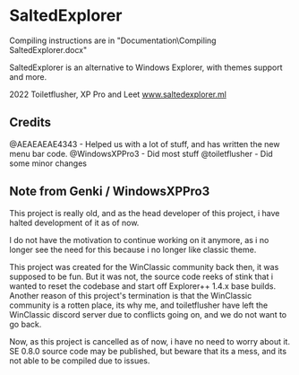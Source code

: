 # SaltedExplorer
Compiling instructions are in "Documentation\Compiling SaltedExplorer.docx"

SaltedExplorer is an alternative to Windows Explorer, with themes support and more.

2022 Toiletflusher, XP Pro and Leet
www.saltedexplorer.ml


## Credits
@AEAEAEAE4343 - Helped us with a lot of stuff, and has written the new menu bar code.
@WindowsXPPro3 - Did most stuff
@toiletflusher - Did some minor changes

## Note from Genki / WindowsXPPro3

This project is really old, and as the head developer of this project,
i have halted development of it as of now.

I do not have the motivation to continue working on it anymore,
as i no longer see the need for this because i no longer like classic theme.

This project was created for the WinClassic community back then, it was supposed to be fun.
But it was not, the source code reeks of stink that i wanted to reset the codebase and start off Explorer++ 1.4.x base builds.
Another reason of this project's termination is that the WinClassic community is a rotten place, its why me,
and toiletflusher have left the WinClassic discord server due to conflicts going on, and we do not want to go back.

Now, as this project is cancelled as of now, i have no need to worry about it.
SE 0.8.0 source code may be published, but beware that its a mess, and its not able to be compiled due to issues.
